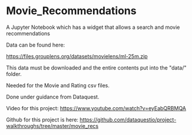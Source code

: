 # Movie_Recommendations
A Jupyter Notebook which has a widget that allows a search and movie recommendations


Data can be found here:

https://files.grouplens.org/datasets/movielens/ml-25m.zip

This data must be downloaded and the entire contents put into the "data/" folder.  

Needed for the Movie and Rating csv files.

Done under guidance from Dataquest.  

Video for this project: https://www.youtube.com/watch?v=eyEabQRBMQA

Github for this project is here: https://github.com/dataquestio/project-walkthroughs/tree/master/movie_recs

